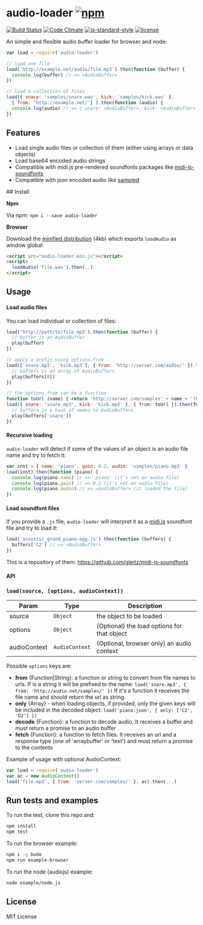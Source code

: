 # audio-loader [![npm](https://img.shields.io/npm/v/audio-loader.svg)](https://www.npmjs.com/package/audio-loader)

[![Build Status](https://travis-ci.org/danigb/audio-loader.svg?branch=master)](https://travis-ci.org/danigb/audio-loader) [![Code Climate](https://codeclimate.com/github/danigb/audio-loader/badges/gpa.svg)](https://codeclimate.com/github/danigb/audio-loader) [![js-standard-style](https://img.shields.io/badge/code%20style-standard-brightgreen.svg?style=flat)](https://github.com/feross/standard) [![license](https://img.shields.io/npm/l/audio-loader.svg)](https://www.npmjs.com/package/audio-loader)

An simple and flexible audio buffer loader for browser and node:

```js
var load = require('audio-loader')

// load one file
load('http://example.net/audio/file.mp3').then(function (buffer) {
  console.log(buffer) // => <AudioBuffer>
})

// load a collection of files
load({ snare: 'samples/snare.wav', kick: 'samples/kick.wav' },
  { from: 'http://example.net/'} ).then(function (audio) {
  console.log(audio) // => { snare: <AudioBuffer>, kick: <AudioBuffer> }
})
```

## Features

- Load single audio files or collection of them (either using arrays or data objects)
- Load base64 encoded audio strings
- Compatible with midi.js pre-rendered soundfonts packages like [midi-js-soundfonts](https://github.com/gleitz/midi-js-soundfonts/tree/master/MusyngKite)
- Compatible with json encoded audio like [sampled](https://github.com/danigb/sampled)

## Install

__Npm__

Via npm: `npm i --save audio-loader`

__Browser__

Download the [minified distribution](https://raw.githubusercontent.com/danigb/audio-loader/master/dist/audio-loader.min.js) (4kb) which exports `loadAudio` as window global:

```html
<script src="audio-loader.min.js"></script>
<script>
  loadAudio('file.wav').then(..)
</script>
```

## Usage

<a name="load"></a>

#### Load audio files

You can load individual or collection of files:

```js
load('http://path/to/file.mp3').then(function (buffer) {
  // buffer is an AudioBuffer
  play(buffer)
})

// apply a prefix using options.from
load(['snare.mp3', 'kick.mp3'], { from: 'http://server.com/audio/' }).then(function (buffers) {
  // buffers is an array of AudioBuffers
  play(buffers[0])
})

// the options.from can be a function
function toUrl (name) { return 'http://server.com/samples' + name + '?key=secret' }
load({ snare: 'snare.mp3', kick: 'kick.mp3' }, { from: toUrl }).then(function (buffers) {
  // buffers is a hash of names to AudioBuffers
  play(buffers['snare'])
})
```

#### Recursive loading

`audio-loader` will detect if some of the values of an object is an audio file name and try to fetch it:

```js
var inst = { name: 'piano', gain: 0.2, audio: 'samples/piano.mp3' }
load(inst).then(function (piano) {
  console.log(piano.name) // => 'piano' (it's not an audio file)
  console.log(piano.gain) // => 0.2 (it's not an audio file)
  console.log(piano.audio) // => <AudioBuffer> (it loaded the file)
})
```

#### Load soundfont files

If you provide a `.js` file, `audio-loader` will interpret it as a [midi.js](https://github.com/mudcube/MIDI.js) soundfont file and try to load it:

```js
load('acoustic_grand_piano-ogg.js').then(function (buffers) {
  buffers['C2'] // => <AudioBuffer>
})
```

This is a repository of them: https://github.com/gleitz/midi-js-soundfonts

#### API
### `load(source, [options, audioContext])`

| Param | Type | Description |
| --- | --- | --- |
| source | <code>Object</code> | the object to be loaded |
| options | <code>Object</code> | (Optional) the load options for that object |
| audioContext | <code>AudioContext</code> | (Optional, browser only) an audio context |

Possible `options` keys are:

- __from__ {Function|String}: a function or string to convert from file names to urls.
If is a string it will be prefixed to the name:
`load('snare.mp3', { from: 'http://audio.net/samples/' })`
If it's a function it receives the file name and should return the url as string.
- __only__ {Array} - when loading objects, if provided, only the given keys
will be included in the decoded object:
`load('piano.json', { only: ['C2', 'D2'] })`
- __decode__ {Function}: a function to decode audio. It receives a buffer and must return a promise to an audio buffer
- __fetch__ {Function}: a function to fetch files. It receives an url and a response type (one of 'arraybuffer' or 'text') and must return a promise to the contents

Example of usage with optional AudioContext:

```js
var load = require('audio-loader')
var ac = new AudioContext()
load('file.mp3', { from: 'server.com/samples/' }, ac).then(...)
```

## Run tests and examples

To run the test, clone this repo and:

```bash
npm install
npm test
```

To run the browser example:

```bash
npm i -g budo
npm run example-browser
```

To run the node (audiojs) example:

```bash
node example/node.js
```

## License

MIT License
